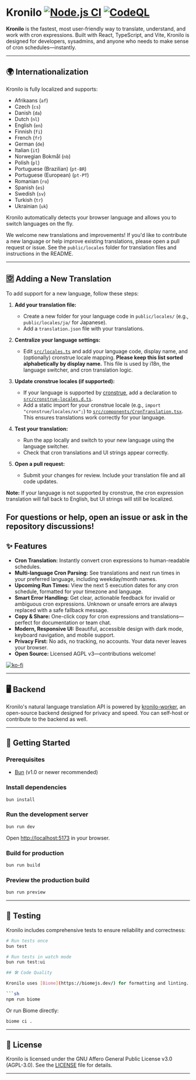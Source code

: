 # Kronilo [![Node.js CI](https://github.com/mooship/kronilo/actions/workflows/node.js.yml/badge.svg)](https://github.com/mooship/kronilo/actions/workflows/node.js.yml) [![CodeQL](https://github.com/mooship/kronilo/actions/workflows/github-code-scanning/codeql/badge.svg)](https://github.com/mooship/kronilo/actions/workflows/github-code-scanning/codeql)

**Kronilo** is the fastest, most user-friendly way to translate, understand, and work with cron expressions. Built with React, TypeScript, and Vite, Kronilo is designed for developers, sysadmins, and anyone who needs to make sense of cron schedules—instantly.

---

## 🌍 Internationalization


Kronilo is fully localized and supports:

 - Afrikaans (`af`)
 - Czech (`cs`)
 - Danish (`da`)
 - Dutch (`nl`)
 - English (`en`)
 - Finnish (`fi`)
 - French (`fr`)
 - German (`de`)
 - Italian (`it`)
 - Norwegian Bokmål (`nb`)
 - Polish (`pl`)
 - Portuguese (Brazilian) (`pt-BR`)
 - Portuguese (European) (`pt-PT`)
 - Romanian (`ro`)
 - Spanish (`es`)
 - Swedish (`sv`)
 - Turkish (`tr`)
 - Ukrainian (`uk`)

Kronilo automatically detects your browser language and allows you to switch languages on the fly.

We welcome new translations and improvements! If you'd like to contribute a new language or help improve existing translations, please open a pull request or issue. See the `public/locales` folder for translation files and instructions in the README.

---

## 🈳 Adding a New Translation

To add support for a new language, follow these steps:

1. **Add your translation file:**
   - Create a new folder for your language code in `public/locales/` (e.g., `public/locales/ja/` for Japanese).
   - Add a `translation.json` file with your translations.

2. **Centralize your language settings:**
   - Edit [`src/locales.ts`](src/locales.ts) and add your language code, display name, and (optionally) cronstrue locale mapping. **Please keep this list sorted alphabetically by display name.** This file is used by i18n, the language switcher, and cron translation logic.

3. **Update cronstrue locales (if supported):**
   - If your language is supported by [cronstrue](https://github.com/bradymholt/cronstrue), add a declaration to [`src/cronstrue-locales.d.ts`](src/cronstrue-locales.d.ts).
   - Add a static import for your cronstrue locale (e.g., `import "cronstrue/locales/xx";`) to [`src/components/CronTranslation.tsx`](src/components/CronTranslation.tsx). This ensures translations work correctly for your language.

4. **Test your translation:**
   - Run the app locally and switch to your new language using the language switcher.
   - Check that cron translations and UI strings appear correctly.

5. **Open a pull request:**
   - Submit your changes for review. Include your translation file and all code updates.

**Note:** If your language is not supported by cronstrue, the cron expression translation will fall back to English, but UI strings will still be localized.

For questions or help, open an issue or ask in the repository discussions!
---

## ✨ Features

- **Cron Translation:** Instantly convert cron expressions to human-readable schedules.
- **Multi-language Cron Parsing:** See translations and next run times in your preferred language, including weekday/month names.
- **Upcoming Run Times:** View the next 5 execution dates for any cron schedule, formatted for your timezone and language.
- **Smart Error Handling:** Get clear, actionable feedback for invalid or ambiguous cron expressions. Unknown or unsafe errors are always replaced with a safe fallback message.
- **Copy & Share:** One-click copy for cron expressions and translations—perfect for documentation or team chat.
- **Modern, Responsive UI:** Beautiful, accessible design with dark mode, keyboard navigation, and mobile support.
- **Privacy First:** No ads, no tracking, no accounts. Your data never leaves your browser.
- **Open Source:** Licensed AGPL v3—contributions welcome!

[![ko-fi](https://ko-fi.com/img/githubbutton_sm.svg)](https://ko-fi.com/T6T31HRCAR)

---

## 🖥️ Backend

Kronilo's natural language translation API is powered by [kronilo-worker](https://github.com/mooship/kronilo-worker), an open-source backend designed for privacy and speed. You can self-host or contribute to the backend as well.

---

## 🚀 Getting Started

### Prerequisites

- [Bun](https://bun.sh/) (v1.0 or newer recommended)

### Install dependencies

```sh
bun install
```

### Run the development server

```sh
bun run dev
```

Open [http://localhost:5173](http://localhost:5173) in your browser.

### Build for production

```sh
bun run build
```

### Preview the production build

```sh
bun run preview
```

---

## 🧪 Testing


Kronilo includes comprehensive tests to ensure reliability and correctness:

```sh
# Run tests once
bun test

# Run tests in watch mode
bun run test:ui

## 🛠️ Code Quality

Kronilo uses [Biome](https://biomejs.dev/) for formatting and linting. To check code quality:

```sh
npm run biome
```

Or run Biome directly:

```sh
biome ci .
```

---

## 📄 License

Kronilo is licensed under the GNU Affero General Public License v3.0 (AGPL-3.0). See the [LICENSE](LICENSE) file for details.

---
